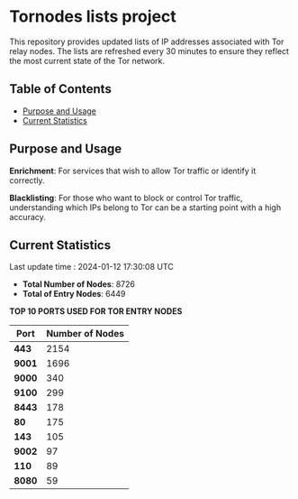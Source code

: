 # Tornodes lists project

This repository provides updated lists of IP addresses associated with Tor relay nodes. The lists are refreshed every 30 minutes to ensure they reflect the most current state of the Tor network.

## Table of Contents

- [Purpose and Usage](#purpose-and-usage)
- [Current Statistics](#current-statistics)


## Purpose and Usage

**Enrichment**: For services that wish to allow Tor traffic or identify it correctly.

**Blacklisting**: For those who want to block or control Tor traffic, understanding which IPs belong to Tor can be a starting point with a high accuracy.

## Current Statistics

Last update time : 2024-01-12 17:30:08 UTC

- **Total Number of Nodes**: 8726
- **Total of Entry Nodes**: 6449

**TOP 10 PORTS USED FOR TOR ENTRY NODES**

| **Port** | **Number of Nodes** |
|------|-----------------|
| **443**   | 2154  |
| **9001**   | 1696  |
| **9000**   | 340  |
| **9100**   | 299  |
| **8443**   | 178  |
| **80**   | 175  |
| **143**   | 105  |
| **9002**   | 97  |
| **110**   | 89  |
| **8080**   | 59  |

